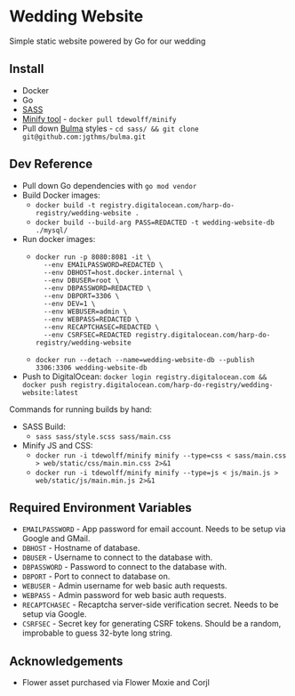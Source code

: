 # Wedding Website
Simple static website powered by Go for our wedding

## Install

- Docker
- Go
- [SASS](https://sass-lang.com/install)
- [Minify tool](https://github.com/tdewolff/minify/tree/master/cmd/minify) - `docker pull tdewolff/minify`
- Pull down [Bulma](https://bulma.io) styles - `cd sass/ && git clone git@github.com:jgthms/bulma.git`

## Dev Reference

- Pull down Go dependencies with `go mod vendor`
- Build Docker images:
  - `docker build -t registry.digitalocean.com/harp-do-registry/wedding-website .`
  - `docker build --build-arg PASS=REDACTED -t wedding-website-db ./mysql/`
- Run docker images:
  - ```
    docker run -p 8080:8081 -it \
      --env EMAILPASSWORD=REDACTED \
      --env DBHOST=host.docker.internal \
      --env DBUSER=root \
      --env DBPASSWORD=REDACTED \
      --env DBPORT=3306 \
      --env DEV=1 \
      --env WEBUSER=admin \
      --env WEBPASS=REDACTED \
      --env RECAPTCHASEC=REDACTED \
      --env CSRFSEC=REDACTED registry.digitalocean.com/harp-do-registry/wedding-website
    ```
  - `docker run --detach --name=wedding-website-db --publish 3306:3306 wedding-website-db`
- Push to DigitalOcean: `docker login registry.digitalocean.com && docker push registry.digitalocean.com/harp-do-registry/wedding-website:latest`

Commands for running builds by hand:
- SASS Build:
  - `sass sass/style.scss sass/main.css`
- Minify JS and CSS:
  - `docker run -i tdewolff/minify minify --type=css < sass/main.css > web/static/css/main.min.css 2>&1`
  - `docker run -i tdewolff/minify minify --type=js < js/main.js > web/static/js/main.min.js 2>&1`

## Required Environment Variables

- `EMAILPASSWORD` - App password for email account. Needs to be setup via Google and GMail.
- `DBHOST` - Hostname of database.
- `DBUSER` - Username to connect to the database with.
- `DBPASSWORD` - Password to connect to the database with.
- `DBPORT` - Port to connect to database on.
- `WEBUSER` - Admin username for web basic auth requests.
- `WEBPASS` - Admin password for web basic auth requests.
- `RECAPTCHASEC` - Recaptcha server-side verification secret. Needs to be setup via Google.
- `CSRFSEC` - Secret key for generating CSRF tokens. Should be a random, improbable to guess 32-byte long string.

## Acknowledgements

- Flower asset purchased via Flower Moxie and Corjl
